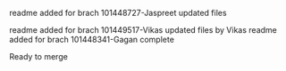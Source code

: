 readme added for brach 101448727-Jaspreet updated files

readme added for brach 101449517-Vikas updated files by Vikas
readme added for brach 101448341-Gagan complete

Ready to merge
